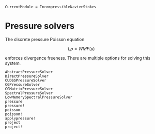 ```@meta
CurrentModule = IncompressibleNavierStokes
```

# Pressure solvers

The discrete pressure Poisson equation
```math
L p = W M F(u)
```
enforces divergence freeness. There are multiple options for solving this
system.

```@docs
AbstractPressureSolver
DirectPressureSolver
CUDSSPressureSolver
CGPressureSolver
CGMatrixPressureSolver
SpectralPressureSolver
LowMemorySpectralPressureSolver
pressure
pressure!
poisson
poisson!
applypressure!
project
project!
```
